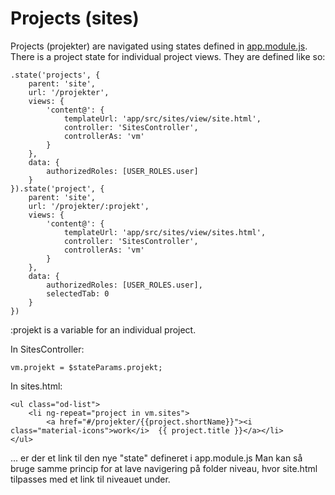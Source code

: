 # Projects (sites)

Projects (projekter) are navigated using states defined in [app.module.js](/app/src/app.module.js).
There is a project state for individual project views.
They are defined like so:
```
.state('projects', {
    parent: 'site',
    url: '/projekter',
    views: {
        'content@': {
            templateUrl: 'app/src/sites/view/site.html',
            controller: 'SitesController',
            controllerAs: 'vm'
        }
    },
    data: {
        authorizedRoles: [USER_ROLES.user]
    }
}).state('project', {
    parent: 'site',
    url: '/projekter/:projekt',
    views: {
        'content@': {
            templateUrl: 'app/src/sites/view/sites.html',
            controller: 'SitesController',
            controllerAs: 'vm'
        }
    },
    data: {
        authorizedRoles: [USER_ROLES.user],
        selectedTab: 0
    }
})
```
:projekt is a variable for an individual project.

In SitesController:
```
vm.projekt = $stateParams.projekt;
```

In sites.html:
```
<ul class="od-list">
    <li ng-repeat="project in vm.sites">
        <a href="#/projekter/{{project.shortName}}"><i class="material-icons">work</i>  {{ project.title }}</a></li>
</ul>
```
... er der et link til den nye "state" defineret i app.module.js Man kan så bruge samme princip for at lave navigering på folder niveau, hvor site.html tilpasses med et link til niveauet under.
